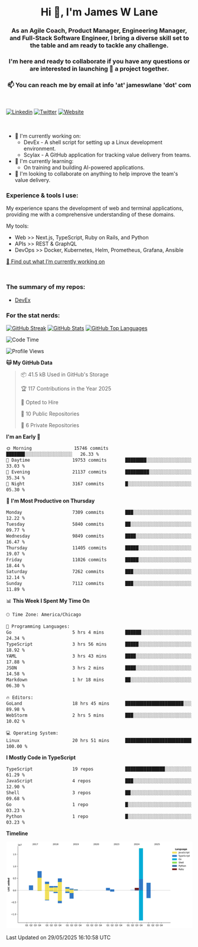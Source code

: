 <h1 align="center">Hi 👋, I'm James W Lane</h1>
<h3 align="center">As an Agile Coach, Product Manager, Engineering Manager, and Full-Stack Software Engineer, I bring a diverse skill set to the table and am ready to tackle any challenge.</h3>
<h3 align="center">I'm here and ready to collaborate if you have any questions or are interested in launching 🚀 a project together.</h3>

<div style="margin-top: 16px;" />

<h3 align="center">📫 You can reach me by email at info 'at' jameswlane 'dot' com</h3>

<div style="margin-top: 48px;" />

[![Linkedin](https://img.shields.io/badge/LinkedIn-0077B5?style=for-the-badge&logo=linkedin&logoColor=white)](https://www.linkedin.com/in/jameswlane/)
[![Twitter](https://img.shields.io/badge/Twitter-1DA1F2?style=for-the-badge&logo=twitter&logoColor=white)](https://x.com/jameswlane)
[![Website](https://img.shields.io/website?down_color=red&down_message=offline&style=for-the-badge&up_color=green&up_message=up&url=https%3A%2F%2Fwww.jameswlane.com)](https://www.jameswlane.com)

<div style="margin-top: 48px;" />

- 🔭 I'm currently working on:
  - DevEx - A shell script for setting up a Linux development environment.
  - Scylax - A GitHub application for tracking value delivery from teams.
- 🌱 I'm currently learning:
  - On training and building AI-powered applications.
- 👯 I'm looking to collaborate on anything to help improve the team's value delivery.

### Experience & tools I use:

My experience spans the development of web and terminal applications, providing me with a comprehensive understanding of these domains.

My tools:
- Web >> Next.js, TypeScript, Ruby on Rails, and Python
- APIs >> REST & GraphQL
- DevOps >> Docker, Kubernetes, Helm, Prometheus, Grafana, Ansible

[🔭 Find out what I’m currently working on](https://www.jameswlane.com/now)  

<div style="margin-top: 50px;"/>

### The summary of my repos:
- [DevEx](https://github.com/jameswlane/devex)  

### For the stat nerds:
[![GitHub Streak](https://github-readme-streak-stats.herokuapp.com?user=jameswlane&theme=tokyonight)](https://git.io/streak-stats)
[![GitHub Stats](https://github-readme-stats.vercel.app/api?username=jameswlane&show_icons=true&theme=tokyonight)](https://github-readme-stats.vercel.app)
[![GitHub Top Languages](https://github-readme-stats.vercel.app/api/top-langs?username=jameswlane&show_icons=true&locale=en&layout=compact&theme=tokyonight)](https://github-readme-stats.vercel.app)

<!--START_SECTION:waka-->
![Code Time](http://img.shields.io/badge/Code%20Time-543%20hrs%2031%20mins-blue)

![Profile Views](http://img.shields.io/badge/Profile%20Views-0-blue)

**🐱 My GitHub Data** 

> 📦 41.5 kB Used in GitHub's Storage 
 > 
> 🏆 117 Contributions in the Year 2025
 > 
> 💼 Opted to Hire
 > 
> 📜 10 Public Repositories 
 > 
> 🔑 6 Private Repositories 
 > 
**I'm an Early 🐤** 

```text
🌞 Morning                15746 commits       ███████░░░░░░░░░░░░░░░░░░   26.33 % 
🌆 Daytime                19753 commits       ████████░░░░░░░░░░░░░░░░░   33.03 % 
🌃 Evening                21137 commits       █████████░░░░░░░░░░░░░░░░   35.34 % 
🌙 Night                  3167 commits        █░░░░░░░░░░░░░░░░░░░░░░░░   05.30 % 
```
📅 **I'm Most Productive on Thursday** 

```text
Monday                   7309 commits        ███░░░░░░░░░░░░░░░░░░░░░░   12.22 % 
Tuesday                  5840 commits        ██░░░░░░░░░░░░░░░░░░░░░░░   09.77 % 
Wednesday                9849 commits        ████░░░░░░░░░░░░░░░░░░░░░   16.47 % 
Thursday                 11405 commits       █████░░░░░░░░░░░░░░░░░░░░   19.07 % 
Friday                   11026 commits       █████░░░░░░░░░░░░░░░░░░░░   18.44 % 
Saturday                 7262 commits        ███░░░░░░░░░░░░░░░░░░░░░░   12.14 % 
Sunday                   7112 commits        ███░░░░░░░░░░░░░░░░░░░░░░   11.89 % 
```


📊 **This Week I Spent My Time On** 

```text
🕑︎ Time Zone: America/Chicago

💬 Programming Languages: 
Go                       5 hrs 4 mins        ██████░░░░░░░░░░░░░░░░░░░   24.34 % 
TypeScript               3 hrs 56 mins       █████░░░░░░░░░░░░░░░░░░░░   18.92 % 
YAML                     3 hrs 43 mins       ████░░░░░░░░░░░░░░░░░░░░░   17.88 % 
JSON                     3 hrs 2 mins        ████░░░░░░░░░░░░░░░░░░░░░   14.58 % 
Markdown                 1 hr 18 mins        ██░░░░░░░░░░░░░░░░░░░░░░░   06.30 % 

🔥 Editors: 
GoLand                   18 hrs 45 mins      ██████████████████████░░░   89.98 % 
WebStorm                 2 hrs 5 mins        ███░░░░░░░░░░░░░░░░░░░░░░   10.02 % 

💻 Operating System: 
Linux                    20 hrs 51 mins      █████████████████████████   100.00 % 
```

**I Mostly Code in TypeScript** 

```text
TypeScript               19 repos            ███████████████░░░░░░░░░░   61.29 % 
JavaScript               4 repos             ███░░░░░░░░░░░░░░░░░░░░░░   12.90 % 
Shell                    3 repos             ██░░░░░░░░░░░░░░░░░░░░░░░   09.68 % 
Go                       1 repo              █░░░░░░░░░░░░░░░░░░░░░░░░   03.23 % 
Python                   1 repo              █░░░░░░░░░░░░░░░░░░░░░░░░   03.23 % 
```



**Timeline**

![Lines of Code chart](https://raw.githubusercontent.com/jameswlane/jameswlane/main/assets/bar_graph.png)


 Last Updated on 29/05/2025 16:10:58 UTC
<!--END_SECTION:waka-->
